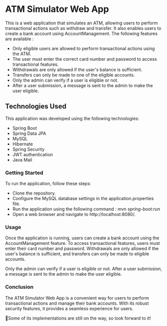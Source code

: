 # ATM Simulator Web App
This is a web application that simulates an ATM, allowing users to perform transactional actions such as withdraw and transfer. It also enables users to create a bank account using AccountManagement. The following features are available :

- Only eligible users are allowed to perform transactional actions using the ATM.
- The user must enter the correct card number and password to access transactional features.
- Withdrawals are only allowed if the user's balance is sufficient.
- Transfers can only be made to one of the eligible accounts.
- Only the admin can verify if a user is eligible or not.
- After a user submission, a message is sent to the admin to make the user eligible.

## Technologies Used
This application was developed using the following technologies:

- Spring Boot
- Spring Data JPA
- MySQL
- Hibernate
- Spring Security
- JWT authentication
- Java Mail

### Getting Started
To run the application, follow these steps:

- Clone the repository.
- Configure the MySQL database settings in the application.properties file.
- Run the application using the following command :
_mvn spring-boot:run_
- Open a web browser and navigate to http://localhost:8080/.

### Usage
Once the application is running, users can create a bank account using the AccountManagement feature. To access transactional features, users must enter their card number and password. Withdrawals are only allowed if the user's balance is sufficient, and transfers can only be made to eligible accounts.

Only the admin can verify if a user is eligible or not. After a user submission, a message is sent to the admin to make the user eligible.

### Conclusion
The ATM Simulator Web App is a convenient way for users to perform transactional actions and manage their bank accounts. With its robust security features, it provides a seamless experience for users. 

🌟Some of its implementations are still on the way, so look forward to it!
